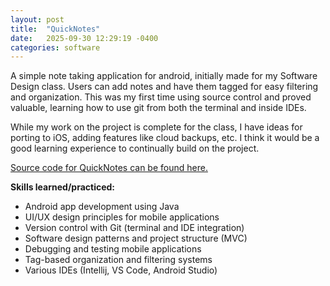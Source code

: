 ```yaml
---
layout: post
title:  "QuickNotes"
date:   2025-09-30 12:29:19 -0400
categories: software
---
```


A simple note taking application for android, initially made for my Software Design class. Users can add notes and have them tagged for easy filtering and organization. This was my first time using source control and proved valuable, learning how to use git from both the terminal and inside IDEs.

While my work on the project is complete for the class, I have ideas for porting to iOS, adding features like cloud backups, etc. I think it would be a good learning experience to continually build on the project.

[Source code for QuickNotes can be found here.](https://github.com/patricksmill/QuickNotes)

**Skills learned/practiced:**

* Android app development using Java
* UI/UX design principles for mobile applications
* Version control with Git (terminal and IDE integration)
* Software design patterns and project structure (MVC)
* Debugging and testing mobile applications
* Tag-based organization and filtering systems
* Various IDEs (Intellij, VS Code, Android Studio)
